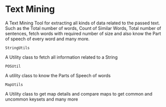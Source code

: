 # Text Mining
  A Text Mining Tool for extracting all kinds of data related to the passed text. Such as the Total number of words, Count of Similar Words, Total number of sentences, fetch words with required number of size and also know the Part of speech of every word and many more.

	StringUtils
A Utility class to fetch all information related to a String
	
	POSUtil
A utility class to know the Parts of Speech of words

	MapUtils
A Utility class to get map details and compare maps to get common and uncommon keysets and many more